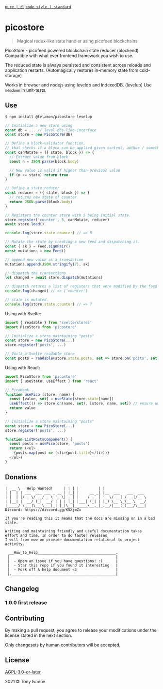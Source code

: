 [`pure | 📦`](https://github.com/telamon/create-pure)
[`code style | standard`](https://standardjs.com/)
# picostore

> Magical redux-like state handler using picofeed blockchains

PicoStore - picofeed powered blockchain state reducer (blockend)
Compatible with what ever frontend framework you wish to use.

The reduced state is always persisted and consistent across reloads and
application restarts. (Automagically restores in-memory state from cold-storage)

Works in browser and nodejs using leveldb and IndexedDB. (levelup)
Use `memdown` in unit-tests.

## Use

```bash
$ npm install @telamon/picostore levelup
```


```js
// Initialize a new store using
const db = ... // level-dbs-like-interface
const store = new PicoStore(db)

// Define a block-validator function,
// that checks if a block can be applied given content, author / something.
const canMutate = ({ state, block }) => {
  // Extract value from block
  const n = JSON.parse(block.body)

  // New value is valid if higher than previous value
  if (n <= state) return true
}

// Define a state reducer
const reducer = ({ state, block }) => {
  // returns new state of counter
  return JSON.parse(block.body)
}

// Registers the counter store with 5 being initial state.
store.register('counter', 5, canMutate, reducer)
await store.load()

console.log(store.state.counter) // => 5

// Mutate the state by creating a new feed and dispatching it.
const { sk } = Feed.signPair()
const mutations = new Feed()

// append new value as a transaction
mutations.append(JSON.stringify(7), sk)

// dispatch the transactions
let changed = await store.dispatch(mutations)

// dispatch returns a list of registers that were modified by the feed
console.log(changed) // => ['counter']

// state is mutated.
console.log(store.state.counter) // => 7
```

Using with Svelte:
```js
import { readable } from 'svelte/stores'
import PicoStore from 'picostore'

// Initialize a store maintaining "posts"
const store = new PicoStore(...)
store.register('posts', ...)

// Voilá a Svelte readable store
const posts = readable(store.state.posts, set => store.on('posts', set))

```

Using with React:
```js
import PicoStore from 'picostore'
import { useState, useEffect } from 'react'

// PicoHook
function usePico (store, name) {
  const [value, set] = useState(store.state[name])
  useEffect(() => store.on(name, set), [store, name, set]) // ensure unsub on unmount
  return value
}

// Initialize a store maintaining "posts"
const store = new PicoStore(...)
store.register('posts', ...)

function ListPostsComponent() {
  const posts = usePico(store, 'posts')
  return (<ul>
    {posts.map(post => (<li>{post.title}</li>))}
  </ul>)
}
```


## Donations

```ad
|  __ \   Help Wanted!     | | | |         | |
| |  | | ___  ___ ___ _ __ | |_| |     __ _| |__  ___   ___  ___
| |  | |/ _ \/ __/ _ \ '_ \| __| |    / _` | '_ \/ __| / __|/ _ \
| |__| |  __/ (_|  __/ | | | |_| |___| (_| | |_) \__ \_\__ \  __/
|_____/ \___|\___\___|_| |_|\__|______\__,_|_.__/|___(_)___/\___|
Discord: https://discord.gg/K5XjmZx

If you're reading this it means that the docs are missing or in a bad state.

Writing and maintaining friendly and useful documentation takes
effort and time. In order to do faster releases
I will from now on provide documentation relational to project activity.

  __How_to_Help____________________________________.
 |                                                 |
 |  - Open an issue if you have questions! :)      |
 |  - Star this repo if you found it interesting   |
 |  - Fork off & help document <3                  |
 |.________________________________________________|
```


## Changelog

### 1.0.0 first release

## Contributing

By making a pull request, you agree to release your modifications under
the license stated in the next section.

Only changesets by human contributors will be accepted.

## License

[AGPL-3.0-or-later](./LICENSE)

2021 &#x1f12f; Tony Ivanov
